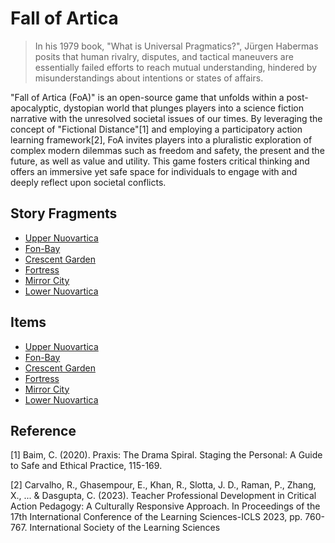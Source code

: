 # Fall of Artica

> In his 1979 book, "What is Universal Pragmatics?", Jürgen Habermas posits that human rivalry, disputes, and tactical maneuvers are essentially failed efforts to reach mutual understanding, hindered by misunderstandings about intentions or states of affairs.

"Fall of Artica (FoA)" is an open-source game that unfolds within a post-apocalyptic, dystopian world that plunges players into a science fiction narrative with the unresolved societal issues of our times. By leveraging the concept of "Fictional Distance"[1] and employing a participatory action learning framework[2], FoA invites players into a pluralistic exploration of complex modern dilemmas such as freedom and safety, the present and the future, as well as value and utility. This game fosters critical thinking and offers an immersive yet safe space for individuals to engage with and deeply reflect upon societal conflicts. 

## Story Fragments

- [Upper Nuovartica](https://github.com/FoA-game/UpperNuovartica/blob/main/EP1/stories.md)
- [Fon-Bay](https://github.com/FoA-game/FonBay/blob/main/EP1/stories.md)
- [Crescent Garden](https://github.com/FoA-game/CrescentGarden/blob/main/EP1/stories.md)
- [Fortress](https://github.com/FoA-game/Fortress/blob/main/EP1/stories.md)
- [Mirror City](https://github.com/FoA-game/MirrorCity/blob/main/EP1/stories.md)
- [Lower Nuovartica](https://github.com/FoA-game/LowerNuovartica/blob/main/EP1/stories.md)

## Items

- [Upper Nuovartica](https://github.com/FoA-game/UpperNuovartica/blob/main/EP1/items.md)
- [Fon-Bay](https://github.com/FoA-game/FonBay/blob/main/EP1/items.md)
- [Crescent Garden](https://github.com/FoA-game/CrescentGarden/blob/main/EP1/items.md)
- [Fortress](https://github.com/FoA-game/Fortress/blob/main/EP1/items.md)
- [Mirror City](https://github.com/FoA-game/MirrorCity/blob/main/EP1/items.md)
- [Lower Nuovartica](https://github.com/FoA-game/LowerNuovartica/blob/main/EP1/items.md)


## Reference

[1] Baim, C. (2020). Praxis: The Drama Spiral. Staging the Personal: A Guide to Safe and Ethical Practice, 115-169.

[2] Carvalho, R., Ghasempour, E., Khan, R., Slotta, J. D., Raman, P., Zhang, X., ... & Dasgupta, C. (2023). Teacher Professional Development in Critical Action Pedagogy: A Culturally Responsive Approach. In Proceedings of the 17th International Conference of the Learning Sciences-ICLS 2023, pp. 760-767. International Society of the Learning Sciences
